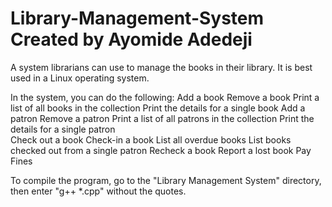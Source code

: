 # Library-Management-System Created by Ayomide Adedeji
A system librarians can use to manage the books in their library. It is best used in a Linux operating system.

In the system, you can do the following:
  Add a book
  Remove a book
  Print a list of all books in the collection
  Print the details for a single book
  Add a patron
  Remove a patron
  Print a list of all patrons in the collection
  Print the details for a single patron  
  Check out a book
  Check-in a book
  List all overdue books
  List books checked out from a single patron
  Recheck a book
  Report a lost book
  Pay Fines

To compile the program, go to the "Library Management System" directory, then enter "g++ *.cpp" without the quotes.

